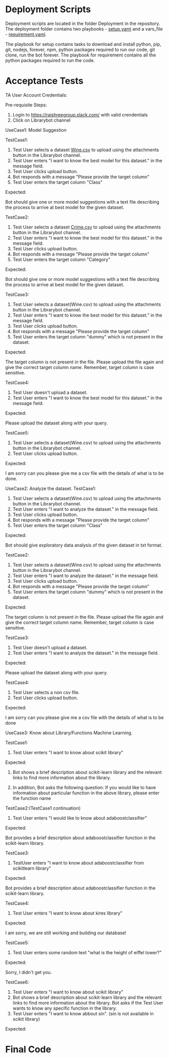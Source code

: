 # Deployment Scripts 
Deployment scripts are located in the folder Deployment in the repository. The deployment folder contains two playbooks - [setup.yaml](https://github.ncsu.edu/csc510-fall2019/CSC510-23/blob/master/Deployment/setup.yaml) and  a vars_file - [requirement.yaml](https://github.ncsu.edu/csc510-fall2019/CSC510-23/blob/master/Deployment/requirements.yaml).<br/>

The playbook for setup contains tasks to download and install python, pip, git, nodejs, forever, npm, python packages required to run our code, git clone, run the bot forever. The playbook for requirement contains all the python packages required to run the code. 


# Acceptance Tests 

TA User Account Credentials:

Pre-requisite Steps:
1. Login to https://rajshreegroup.slack.com/ with valid crendentials
2. Click on Librarybot channel

UseCase1: Model Suggestion

TestCase1:
1. Test User selects a dataset [Wine.csv](https://drive.google.com/open?id=1DAMCOHTMpKuizsAS_SXApEmMgOhXJQ7x) to upload using the attachments button in the Librarybot channel.
2. Test User enters "I want to know the best model for this dataset." in the message field.
3. Test User clicks upload button.
4. Bot responds with a message "Please provide the target column"
5. Test User enters the target column "Class"

Expected:

Bot should give one or more model suggestions with a text file describing the process to arrive at best model for the given dataset.

TestCase2:
1. Test User selects a dataset [Crime.csv](https://drive.google.com/open?id=1XuUWbALxOR2t9NE4ErrF_olQuWJhgbJM) to upload using the attachments button in the Librarybot channel.
2. Test User enters "I want to know the best model for this dataset." in the message field.
3. Test User clicks upload button.
4. Bot responds with a message "Please provide the target column"
5. Test User enters the target column "Category"

Expected:

Bot should give one or more model suggestions with a text file describing the process to arrive at best model for the given dataset.

TestCase3:
1. Test User selects a dataset(Wine.csv) to upload using the attachments button in the Librarybot channel.
2. Test User enters "I want to know the best model for this dataset." in the message field.
3. Test User clicks upload button.
4. Bot responds with a message "Please provide the target column"
5. Test User enters the target column "dummy" which is not present in the dataset.

Expected: 

The target column is not present in the file. Please upload the file again and give the correct target column name. Remember, target column is case sensitive.

TestCase4:
1. Test User doesn't upload a dataset.
2. Test User enters "I want to know the best model for this dataset." in the message field.

Expected:

Please upload the dataset along with your query.

TestCase5:
1. Test User selects a dataset(Wine.csv) to upload using the attachments button in the Librarybot channel.
2. Test User clicks upload button.

Expected:

I am sorry can you please give me a csv file with the details of what is to be done.

UseCase2: Analyze the dataset.
TestCase1: 
1. Test User selects a dataset(Wine.csv) to upload using the attachments button in the Librarybot channel.
2. Test User enters "I want to analyze the dataset." in the message field.
3. Test User clicks upload button.
4. Bot responds with a message "Please provide the target column"
5. Test User enters the target column "Class"

Expected:

Bot should give exploratory data analysis of the given dataset in txt format.

TestCase2: 
1. Test User selects a dataset(Wine.csv) to upload using the attachments button in the Librarybot channel.
2. Test User enters "I want to analyze the dataset." in the message field.
3. Test User clicks upload button.
4. Bot responds with a message "Please provide the target column"
5. Test User enters the target column "dummy" which is not present in the dataset.

Expected:

The target column is not present in the file. Please upload the file again and give the correct target column name. Remember, target column is case sensitive.

TestCase3:
1. Test User doesn't upload a dataset.
2. Test User enters "I want to analyze the dataset." in the message field.

Expected:

Please upload the dataset along with your query.

TestCase4:
1. Test User selects a non csv file.
2. Test User clicks upload button.

Expected:

I am sorry can you please give me a csv file with the details of what is to be done

UseCase3: Know about Library/Functions Machine Learning.

TestCase1: 
1. Test User enters "I want to know about scikit library"

Expected:

1. Bot shows a brief description about scikit-learn library and the relevant links to find more information about the library.

2. In addition, Bot asks the following question: If you would like to have information about particular function in the above library, please enter the function name

TestCase2:(TestCase1 continuation)

1. Test User enters "I would like to know about adaboostclassifier"

Expected:

Bot provides a brief description about adaboostclassifier function in the scikit-learn library.

TestCase3:

1. TestUser enters "I want to know about adaboostclassifier from scikitlearn library" 

Expected:

Bot provides a brief description about adaboostclassifier function in the scikit-learn library.

TestCase4:

1. Test User enters "I want to know about kires library"

Expected:

I am sorry, we are still working and building our database!

TestCase5: 

1. Test User enters some random text "what is the height of eiffel tower?"

Expected:

Sorry, I didn't get you.

TestCase6:
1. Test User enters "I want to know about scikit library"
2. Bot shows a brief description about scikit-learn library and the relevant links to find more information about the library. Bot asks if the Test User wants to know any specific function in the library.
3. Test User enters "I want to know abbout sin". (sin is not available in scikit library)

Expected:




# Final Code 

